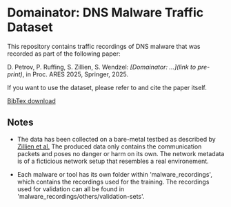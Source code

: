 # Domainator: DNS Malware Traffic Dataset

This repository contains traffic recordings of DNS malware that was recorded as part of the following paper:

D. Petrov, P. Ruffing, S. Zillien, S. Wendzel: *[Domainator: ...](link to pre-print)*, in Proc. ARES 2025, Springer, 2025.

If you want to use the dataset, please refer to and cite the paper itself. 

[BibTex download](todo)

## Notes
  
- The data has been collected on a bare-metal testbed as described by [Zillien et al.](https://www.researchgate.net/publication/380105932_A_Development_Framework_for_TCPIP_Network_Steganography_Malware_Detection) The produced data only contains the communication packets and poses no danger or harm on its own. The network metadata is of a ficticious network setup that resembles a real environement.  

- Each malware or tool has its own folder within 'malware_recordings', which contains the recordings used for the training.
The recordings used for validation can all be found in 'malware_recordings/others/validation-sets'.
